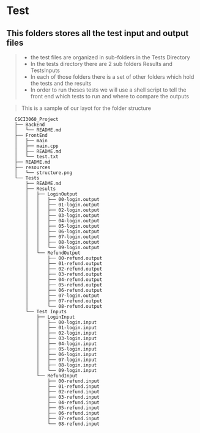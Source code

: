 # Test #

## This folders stores all the test input and output files ##
> - the test files are organized in sub-folders in the Tests Directory
> - In the tests directory there are 2 sub folders Results and TestsInputs
> - In each of those folders there is a set of other folders which hold the tests and the results 
> - In order to run theses tests we will use a shell script to tell the front end which tests to run and where to compare    the outputs

> This is a sample of our layot for the folder structure
 ```
    CSCI3060_Project
    ├── BackEnd
    │   └── README.md
    ├── FrontEnd
    │   ├── main
    │   ├── main.cpp
    │   ├── README.md
    │   └── test.txt
    ├── README.md
    ├── resources
    │   └── structure.png
    └── Tests
        ├── README.md
        ├── Results
        │   ├── LoginOutput
        │   │   ├── 00-login.output
        │   │   ├── 01-login.output
        │   │   ├── 02-login.output
        │   │   ├── 03-login.output
        │   │   ├── 04-login.output
        │   │   ├── 05-login.output
        │   │   ├── 06-login.output
        │   │   ├── 07-login.output
        │   │   ├── 08-login.output
        │   │   └── 09-login.output
        │   └── RefundOutput
        │       ├── 00-refund.output
        │       ├── 01-refund.output
        │       ├── 02-refund.output
        │       ├── 03-refund.output
        │       ├── 04-refund.output
        │       ├── 05-refund.output
        │       ├── 06-refund.output
        │       ├── 07-login.output
        │       ├── 07-refund.output
        │       └── 08-refund.output
        └── Test Inputs
            ├── LoginInput
            │   ├── 00-login.input
            │   ├── 01-login.input
            │   ├── 02-login.input
            │   ├── 03-login.input
            │   ├── 04-login.input
            │   ├── 05-login.input
            │   ├── 06-login.input
            │   ├── 07-login.input
            │   ├── 08-login.input
            │   └── 09-login.input
            └── RefundInput
                ├── 00-refund.input
                ├── 01-refund.input
                ├── 02-refund.input
                ├── 03-refund.input
                ├── 04-refund.input
                ├── 05-refund.input
                ├── 06-refund.input
                ├── 07-refund.input
                └── 08-refund.input
```
